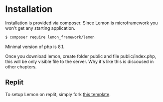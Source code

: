 # Installation

Installation is provided via composer. Since Lemon is microframework you won't get any starting application.

```sh
$ composer require lemon_framework/lemon
```

Minimal version of php is 8.1.

Once you download lemon, create folder public and file public/index.php, this will be only visible file to the server. Why it's like this is discoused in other chapters.

## Replit

To setup Lemon on replit, simply fork [this template](https://replit.com/@tenmajkl/lemon-template).
